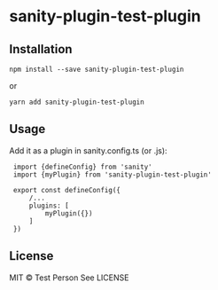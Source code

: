 # sanity-plugin-test-plugin

## Installation

```
npm install --save sanity-plugin-test-plugin
```

or

```
yarn add sanity-plugin-test-plugin
```

## Usage

Add it as a plugin in sanity.config.ts (or .js):

```
 import {defineConfig} from 'sanity'
 import {myPlugin} from 'sanity-plugin-test-plugin'

 export const defineConfig({
     /...
     plugins: [
         myPlugin({})
     ]
 })
```

## License

MIT © Test Person
See LICENSE
